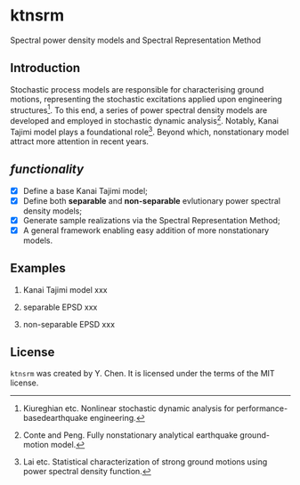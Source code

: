 # ktnsrm

Spectral power density models and Spectral Representation Method

## Introduction
Stochastic process models are responsible for characterising ground motions, representing the stochastic excitations applied upon engineering structures[^1]. To this end, a series of power spectral density models are developed and employed in stochastic dynamic analysis[^2]. Notably, Kanai Tajimi model plays a foundational role[^3]. Beyond which, nonstationary model attract more attention in recent years.


## *functionality*

- [x] Define a base Kanai Tajimi model;
- [x] Define both **separable** and **non-separable** evlutionary power spectral density models;
- [x] Generate sample realizations via the Spectral Representation Method;
- [x] A general framework enabling easy addition of more nonstationary models.

## Examples

1. Kanai Tajimi model
xxx


2. separable EPSD
xxx


3. non-separable EPSD
xxx


## License

`ktnsrm` was created by Y. Chen. It is licensed under the terms of the MIT license.

[^1]: Kiureghian etc. Nonlinear stochastic dynamic analysis for performance-basedearthquake engineering. 
[^2]: Conte and Peng. Fully nonstationary analytical earthquake ground-motion model.
[^3]: Lai etc. Statistical characterization of strong ground motions using power spectral density function.